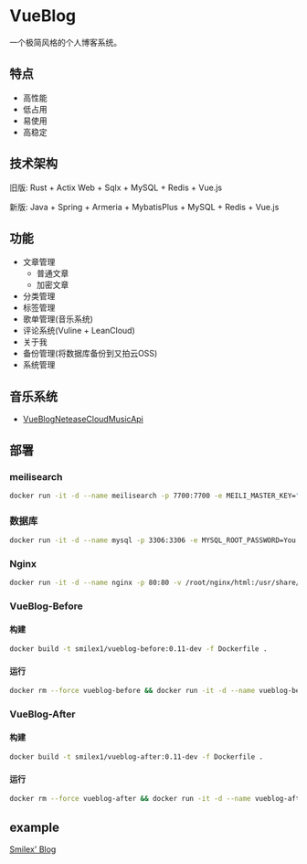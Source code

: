 # VueBlog
一个极简风格的个人博客系统。

## 特点
- 高性能
- 低占用
- 易使用
- 高稳定

## 技术架构
旧版: Rust + Actix Web + Sqlx + MySQL + Redis + Vue.js

新版: Java + Spring + Armeria + MybatisPlus + MySQL + Redis + Vue.js

## 功能
- 文章管理
	- 普通文章
	- 加密文章
- 分类管理
- 标签管理
- 歌单管理(音乐系统)
- 评论系统(Vuline + LeanCloud)
- 关于我
- 备份管理(将数据库备份到又拍云OSS)
- 系统管理

## 音乐系统

- [VueBlogNeteaseCloudMusicApi](https://github.com/Clownsw/VueBlogNeteaseCloudMusicApi)

## 部署


### meilisearch
```bash
docker run -it -d --name meilisearch -p 7700:7700 -e MEILI_MASTER_KEY="xxx" getmeili/meilisearch:v0.25.0
```

### 数据库

```bash
docker run -it -d --name mysql -p 3306:3306 -e MYSQL_ROOT_PASSWORD=You PassWord -v/root/mysql:/var/lib/mysql mysql:8
```



### Nginx

```bash
docker run -it -d --name nginx -p 80:80 -v /root/nginx/html:/usr/share/nginx/html -v /root/nginx/conf.d/default.conf:/etc/nginx/conf.d/default.conf nginx
```



### VueBlog-Before

#### 构建

```bash
docker build -t smilex1/vueblog-before:0.11-dev -f Dockerfile .
```

#### 运行

```bash
docker rm --force vueblog-before && docker run -it -d --name vueblog-before --cap-add=SYS_PTRACE -p 8888:8888 -v ${PWD}:/app/conf/ -e JAVA_MEM_OPTIONS="-XX:ParallelGCThreads=6 -XX:ConcGCThreads=6 -XX:G1HeapRegionSize=4M -Xmx512M" -e VUEBLOG_CONFIG_PATH="/app/conf/vueblog-config.json" smilex1/vueblog-before:0.11-dev
```



### VueBlog-After

#### 构建

```bash
docker build -t smilex1/vueblog-after:0.11-dev -f Dockerfile .
```

#### 运行

```bash
docker rm --force vueblog-after && docker run -it -d --name vueblog-after --cap-add=SYS_PTRACE -p 9999:9999 -v ${PWD}:/app/conf/ -e JAVA_MEM_OPTIONS="-XX:ParallelGCThreads=6 -XX:ConcGCThreads=6 -XX:G1HeapRegionSize=4M -Xmx512M" -e VUEBLOG_CONFIG_PATH="/app/conf/vueblog-config.json" smilex1/vueblog-after:0.11-dev
```



## example
[Smilex' Blog](https://www.smilex.vip)
